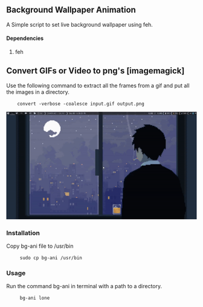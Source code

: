 ## Background Wallpaper Animation

A Simple script to set live background wallpaper using feh.


#### Dependencies

1. feh

## Convert GIFs or Video to png's [imagemagick]

Use the following command to extract all the frames from a gif and put all the images in a directory.

        convert -verbose -coalesce input.gif output.png  

![preview](https://github.com/Sidmaz666/animated_wallpapers/blob/main/preview.gif)

### Installation

Copy  bg-ani file to /usr/bin 
             
         sudo cp bg-ani /usr/bin

### Usage

Run the command bg-ani in terminal with a path to a directory.
         
         bg-ani lone
 
 
